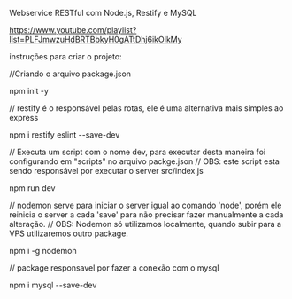 Webservice RESTful com Node.js, Restify e MySQL

https://www.youtube.com/playlist?list=PLFJmwzuHdBRTBbkyH0gATtDhj6ikOIkMy


instruções para criar o projeto:

//Criando o arquivo package.json

npm init -y

// restify é o responsável pelas rotas, ele é uma alternativa mais simples ao express

npm i restify eslint --save-dev

// Executa um script com o nome dev, para executar desta maneira foi configurando em "scripts" no arquivo packge.json
// OBS: este script esta sendo responsável por executar o server src/index.js

npm run dev 

// nodemon serve para iniciar o server igual ao comando 'node', porém ele reinicia o server a cada 'save' para não precisar fazer manualmente a cada alteração.
// OBS: Nodemon só utilizamos localmente, quando subir para a VPS utilizaremos outro package.

npm i -g nodemon 

// package responsavel por fazer a conexão com o mysql

npm i mysql --save-dev